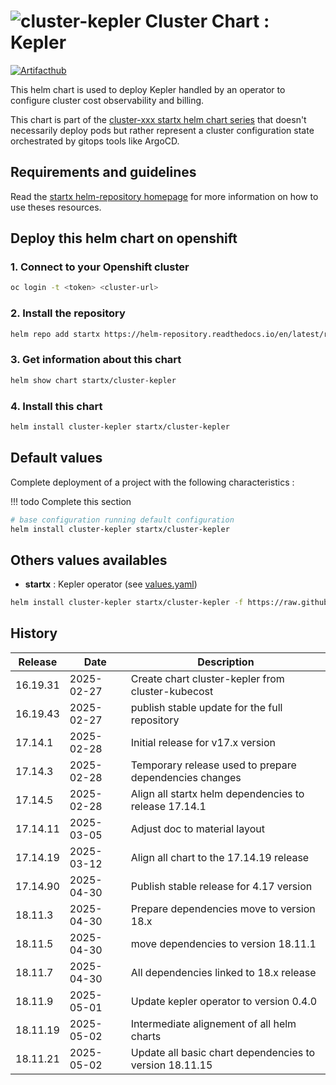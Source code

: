 # ![cluster-kepler](https://helm-repository.readthedocs.io/en/latest/img/cluster-kepler.svg "Cluster Chart : Kepler") Cluster Chart : Kepler
[![Artifacthub](https://img.shields.io/badge/ArtifactHub-STARTX_cluster--kepler-8A2BE2.svg)](https://artifacthub.io/packages/search?ts_query_web=cluster+kepler+startx)

This helm chart is used to deploy Kepler handled by an operator to configure cluster cost observability and billing.

This chart is part of the [cluster-xxx startx helm chart series](https://helm-repository.readthedocs.io#cluster-helm-charts) that doesn't necessarily deploy pods but rather represent a cluster configuration state orchestrated by gitops tools like ArgoCD.

## Requirements and guidelines

Read the [startx helm-repository homepage](https://helm-repository.readthedocs.io) for
more information on how to use theses resources.

## Deploy this helm chart on openshift

### 1. Connect to your Openshift cluster

```bash
oc login -t <token> <cluster-url>
```

### 2. Install the repository

```bash
helm repo add startx https://helm-repository.readthedocs.io/en/latest/repos/stable/
```

### 3. Get information about this chart

```bash
helm show chart startx/cluster-kepler
```

### 4. Install this chart

```bash
helm install cluster-kepler startx/cluster-kepler
```

## Default values

Complete deployment of a project with the following characteristics :

!!! todo
    Complete this section

```bash
# base configuration running default configuration
helm install cluster-kepler startx/cluster-kepler
```

## Others values availables

- **startx** : Kepler operator (see [values.yaml](https://raw.githubusercontent.com/startxfr/helm-repository/master/charts/cluster-kepler/values-startx.yaml))

```bash
helm install cluster-kepler startx/cluster-kepler -f https://raw.githubusercontent.com/startxfr/helm-repository/master/charts/cluster-kepler/values-startx.yaml
```

## History

| Release  | Date       | Description                                    |
| -------- | ---------- | ---------------------------------------------- |
| 16.19.31 | 2025-02-27 | Create chart cluster-kepler from cluster-kubecost |
| 16.19.43 | 2025-02-27 | publish stable update for the full repository
| 17.14.1 | 2025-02-28 | Initial release for v17.x version
| 17.14.3 | 2025-02-28 | Temporary release used to prepare dependencies changes
| 17.14.5 | 2025-02-28 | Align all startx helm dependencies to release 17.14.1
| 17.14.11 | 2025-03-05 | Adjust doc to material layout
| 17.14.19 | 2025-03-12 | Align all chart to the 17.14.19 release
| 17.14.90 | 2025-04-30 | Publish stable release for 4.17 version
| 18.11.3 | 2025-04-30 | Prepare dependencies move to version 18.x
| 18.11.5 | 2025-04-30 | move dependencies to version 18.11.1
| 18.11.7 | 2025-04-30 | All dependencies linked to 18.x release
| 18.11.9 | 2025-05-01 | Update kepler operator to version 0.4.0
| 18.11.19 | 2025-05-02 | Intermediate alignement of all helm charts
| 18.11.21 | 2025-05-02 | Update all basic chart dependencies to version 18.11.15
